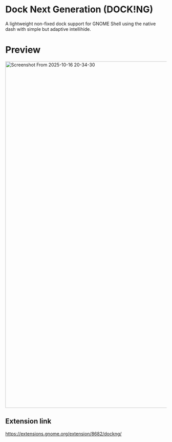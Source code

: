 # Dock Next Generation (DOCK!NG)
A lightweight non-fixed dock support for GNOME Shell using the native dash with simple but adaptive intellihide. 

# Preview
<img width="1920" height="1080" alt="Screenshot From 2025-10-16 20-34-30" src="https://github.com/user-attachments/assets/1e72f783-ec32-4026-bf79-42efc8ad48c8" />

## Extension link
https://extensions.gnome.org/extension/8682/dockng/
